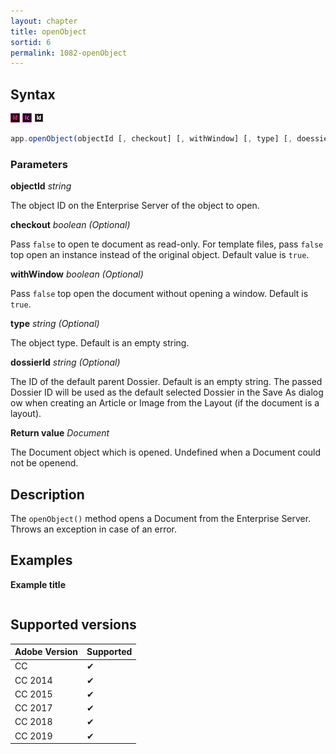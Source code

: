 ```yaml
---
layout: chapter
title: openObject
sortid: 6
permalink: 1082-openObject
---
```

## Syntax

![](../../images/indesign.png "InDesign") ![](../../images/incopy.png "InCopy") ![](../../images/indesignserver.png "InDesign Server")
```javascript
app.openObject(objectId [, checkout] [, withWindow] [, type] [, doessierId]);
```

### Parameters

**objectId** *string*

The object ID on the Enterprise Server of the object to open.

**checkout** *boolean (Optional)*

Pass `false` to open te document as read-only. For template files, pass `false` top open an instance instead of the original object.
Default value is `true`.

**withWindow** *boolean (Optional)*

Pass `false` top open the document without opening a window.
Default is `true`.

**type** *string (Optional)*

The object type. Default is an empty string.

**dossierId** *string (Optional)*

The ID of the default parent Dossier. Default is an empty string.
The passed Dossier ID will be used as the default selected Dossier in the Save As dialog ow when creating an Article or Image from the Layout (if the document is a layout).

**Return value** *Document*

The Document object which is opened. Undefined when a Document could not be openend.

## Description

The `openObject()` method opens a Document from the Enterprise Server. Throws an exception in case of an error.

## Examples

**Example title**

```javascript

```

## Supported versions

| Adobe Version | Supported |
|---------------|-----------|
| CC            | ✔         |
| CC 2014       | ✔         |
| CC 2015       | ✔         |
| CC 2017       | ✔         |
| CC 2018       | ✔         |
| CC 2019       | ✔         |